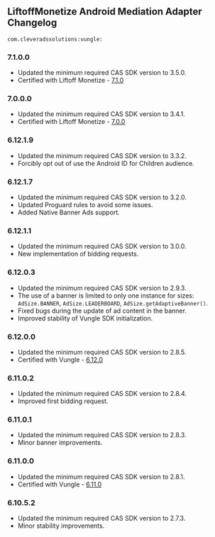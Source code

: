 ## LiftoffMonetize Android Mediation Adapter Changelog
`com.cleveradssolutions:vungle:`

### 7.1.0.0
- Updated the minimum required CAS SDK version to 3.5.0.
- Certified with Liftoff Monetize - [7.1.0](https://support.vungle.com/hc/en-us/articles/15722228922395-Download-Vungle-SDK-for-Android-Amazon)

### 7.0.0.0
- Updated the minimum required CAS SDK version to 3.4.1.
- Certified with Liftoff Monetize - [7.0.0](https://support.vungle.com/hc/en-us/articles/15722228922395-Download-Vungle-SDK-for-Android-Amazon)

### 6.12.1.9
- Updated the minimum required CAS SDK version to 3.3.2.
- Forcibly opt out of use the Android ID for Children audience.

### 6.12.1.7
- Updated the minimum required CAS SDK version to 3.2.0.
- Updated Proguard rules to avoid some issues.
- Added Native Banner Ads support.

### 6.12.1.1
- Updated the minimum required CAS SDK version to 3.0.0.
- New implementation of bidding requests.

### 6.12.0.3
- Updated the minimum required CAS SDK version to 2.9.3.
- The use of a banner is limited to only one instance for sizes: `AdSize.BANNER`, `AdSize.LEADERBOARD`, `AdSize.getAdaptiveBanner()`.
- Fixed bugs during the update of ad content in the banner.
- Improved stability of Vungle SDK initialization.

### 6.12.0.0
- Updated the minimum required CAS SDK version to 2.8.5.
- Certified with Vungle - [6.12.0](https://github.com/Vungle/iOS-SDK/blob/master/CHANGELOG.md)

### 6.11.0.2
- Updated the minimum required CAS SDK version to 2.8.4.
- Improved first bidding request.

### 6.11.0.1
- Updated the minimum required CAS SDK version to 2.8.3.
- Minor banner improvements.

### 6.11.0.0
- Updated the minimum required CAS SDK version to 2.8.1.
- Certified with Vungle - [6.11.0](https://github.com/Vungle/Android-SDK/blob/master/CHANGELOG.md)

### 6.10.5.2
- Updated the minimum required CAS SDK version to 2.7.3.
- Minor stability improvements.

